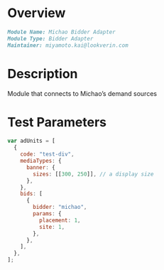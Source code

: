# Overview

```markdown
Module Name: Michao Bidder Adapter
Module Type: Bidder Adapter
Maintainer: miyamoto.kai@lookverin.com
```

# Description

Module that connects to Michao’s demand sources

# Test Parameters

```javascript
var adUnits = [
  {
    code: "test-div",
    mediaTypes: {
      banner: {
        sizes: [[300, 250]], // a display size
      },
    },
    bids: [
      {
        bidder: "michao",
        params: {
          placement: 1,
          site: 1,
        },
      },
    ],
  },
];
```

